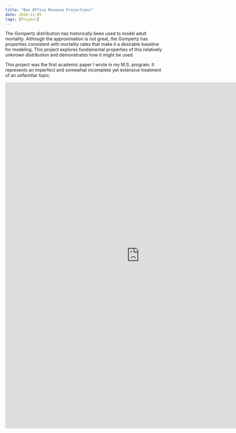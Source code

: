 ```yaml
---
title: "Box Office Revenue Projections"
date: 2018-11-05
tags: [Project]
---
```


The Gompertz distribution has historically been used to model adult mortality. Although the approximation is not great, the Gompertz has properties consistent with mortality rates that make it a desirable baseline for modeling. This project explores fundamental properties of this relatively unknown distribution and demonstrates how it might be used. 

This project was the first academic paper I wrote in my M.S. program. It represents an imperfect and somewhat incomplete yet extensive treatment of an unfamiliar topic.

<embed src="https://wzhorton.github.io/portfolio/Gompertz.pdf#zoom=95" width="850" height="1100"  type="application/pdf" />

